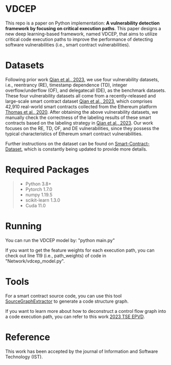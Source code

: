 # VDCEP
This repo is a paper on Python implementation: **A vulnerability detection framework by focusing on critical execution paths**. This paper designs a new deep learning-based framework, named VDCEP, that aims to utilize critical code execution paths to improve the performance of detecting software vulnerabilities (i.e., smart contract vulnerabilities).


# Datasets

Following prior work [Qian et al., 2023](https://dl.acm.org/doi/10.1145/3543507.3583367), we use four vulnerability datasets, i.e., reentrancy (RE), timestamp dependence (TD), integer overflow/underflow (OF), and delegatecall (DE), as the benchmark datasets. These four vulnerability datasets all come from a recently-released and large-scale smart contract dataset [Qian et al., 2023](https://dl.acm.org/doi/10.1145/3543507.3583367), which comprises 42,910 real-world smart contracts collected from the Ethereum platform [Thomas et al., 2020](https://ieeexplore.ieee.org/document/9284023). After obtaining the above vulnerability datasets, we manually check the correctness of the labeling results of  these smart contracts based on the labeling strategy in [Qian et al., 2023](https://dl.acm.org/doi/10.1145/3543507.3583367). Our work focuses on the RE, TD, OF, and DE vulnerabilities, since they possess the typical characteristics of Ethereum smart contract vulnerabilities.

 Further instructions on the dataset can be found on [Smart-Contract-Dataset](https://github.com/Messi-Q/Smart-Contract-Dataset), which is constantly being updated to provide more details.
 

# Required Packages
> - Python 3.8+
> - Pytorch 1.7.0
> - numpy 1.19.5
> - scikit-learn 1.3.0
> - Cuda 11.0

# Running
You can run the VDCEP model by: "python main.py"

If you want to get the feature weights for each execution path, you can check out line 119 (i.e., path_weights) of code in "Network/vdcep_model.py".

# Tools
For a smart contract source code, you can use this tool [SourceGraphExtractor](https://github.com/Messi-Q/SourceGraphExtractor) to generate a code structure graph.

If you want to learn more about how to deconstruct a control flow graph into a code execution path, you can refer to this work [2023 TSE EPVD](https://ieeexplore.ieee.org/document/10153647).

# Reference
This work has been accepted by the journal of Information and Software Technology (IST). 
